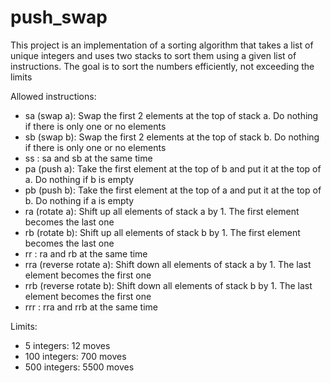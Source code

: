 # push_swap

This project is an implementation of a sorting algorithm that takes a list of unique integers and uses two stacks to sort them using a given list of instructions. The goal is to sort the numbers efficiently, not exceeding the limits 

Allowed instructions:

- sa (swap a): Swap the first 2 elements at the top of stack a. Do nothing if there is only one or no elements
- sb (swap b): Swap the first 2 elements at the top of stack b. Do nothing if there is only one or no elements
- ss : sa and sb at the same time
- pa (push a): Take the first element at the top of b and put it at the top of a. Do nothing if b is empty
- pb (push b): Take the first element at the top of a and put it at the top of b. Do nothing if a is empty
- ra (rotate a): Shift up all elements of stack a by 1. The first element becomes the last one
- rb (rotate b): Shift up all elements of stack b by 1. The first element becomes the last one
- rr : ra and rb at the same time
- rra (reverse rotate a): Shift down all elements of stack a by 1. The last element becomes the first one
- rrb (reverse rotate b): Shift down all elements of stack b by 1. The last element becomes the first one
- rrr : rra and rrb at the same time

Limits:

- 5 integers: 12 moves
- 100 integers: 700 moves
- 500 integers: 5500 moves
